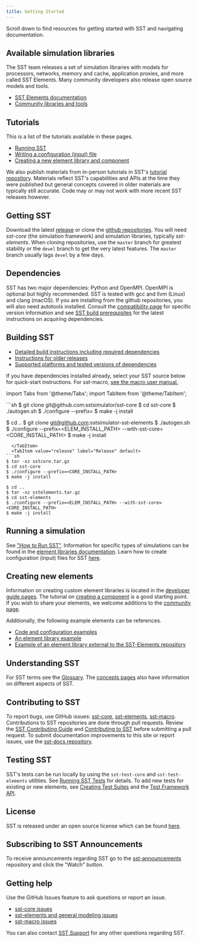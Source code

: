 ```yaml
---
title: Getting Started
---
```


Scroll down to find resources for getting started with SST and navigating documentation.

## Available simulation libraries
The SST team releases a set of simulation libraries with models for processors, networks, memory and cache, application proxies, and more called SST Elements. Many community developers also release open source models and tools.
* [SST Elements documentation](../elements/intro.mdx)
* [Community libraries and tools](../community/index.md)


## Tutorials
This is a list of the tutorials available in these pages. 
* [Running SST](./runningSST.md)
* [Writing a configuration (input) file](./configuration/configTutorial.mdx)
* [Creating a new element library and component](./dev/devtutorial.md)

We also publish materials from in-person tutorials in SST's [tutorial repository](https://github.com/sstsimulator/sst-tutorials). Materials reflect SST's capabilities and APIs at the time they were published but general concepts covered in older materials are typically still accurate. Code may or may not work with more recent SST releases however.


## Getting SST
Download the latest [release](http://sst-simulator.org/SSTPages/SSTMainDownloads/) or clone the [github repositories](https://github.com/sstsimulator). You will need *sst-core* (the simulation framework) and simulation libraries, typically *sst-elements*. When cloning repositories, use the `master` branch for greatest stability or the `devel` branch to get the very latest features. The `master` branch usually lags `devel` by a few days.


## Dependencies
SST has two major dependencies: Python and OpenMPI. OpenMPI is optional but highly recommended. SST is tested with gcc and llvm (Linux) and clang (macOS). If you are installing from the github repositories, you will also need autotools installed. Consult the [compatibility page](http://sst-simulator.org/SSTPages/SSTElementReleaseMatrix/) for specific version information and see [SST build prerequisites](https://sst-simulator.org/SSTPages/SSTUserSSTBuildPrerequisites) for the latest instructions on acquiring dependencies.


## Building SST
* [Detailed build instructions including required dependencies](http://sst-simulator.org/SSTPages/SSTBuildAndInstall_15dot0dot0_SeriesDetailedBuildInstructions/)
* [Instructions for older releases](http://sst-simulator.org/SSTPages/SSTBuildAndInstall_older_release_documentation/)
* [Supported platforms and tested versions of dependencies](http://sst-simulator.org/SSTPages/SSTElementReleaseMatrix/)

If you have dependencies installed already, select your SST source below for quick-start instructions. For sst-macro, [see the macro user manual.](https://github.com/sstsimulator/sst-macro/blob/v15.0.0_beta/docs/manual/manual.md)

import Tabs from '@theme/Tabs';
import TabItem from '@theme/TabItem';

<Tabs>
  <TabItem value="repo" label="GitHub" default>
```sh
$ git clone git@github.com:sstsimulator/sst-core
$ cd sst-core
$ ./autogen.sh
$ ./configure --prefix=<CORE_INSTALL_PATH>
$ make -j install

$ cd ..
$ git clone git@github.com:sstsimulator-sst-elements
$ ./autogen.sh
$ ./configure --prefix=<ELEM_INSTALL_PATH> --with-sst-core=<CORE_INSTALL_PATH>
$ make -j install
```
  </TabItem>
  <TabItem value="release" label="Release" default>
```sh
$ tar -xz sstcore.tar.gz
$ cd sst-core
$ ./configure --prefix=<CORE_INSTALL_PATH>
$ make -j install

$ cd ..
$ tar -xz sstelements.tar.gz
$ cd sst-elements
$ ./configure --prefix=<ELEM_INSTALL_PATH> --with-sst-core=<CORE_INSTALL_PATH>
$ make -j install
```
</TabItem>
</Tabs>


## Running a simulation
See ["How to Run SST"](./runningSST.md). Information for specific types of simulations can be found in the [element libraries documentation](../elements/intro.mdx). Learn how to create configuration (input) files for SST [here](./configuration/pythonConfigGuide.md).


## Creating new elements
Information on creating custom element libraries is located in the [developer guide pages](/docs/category/development). The tutorial on [creating a component](./dev/devtutorial.md) is a good starting point. If you wish to share your elements, we welcome additions to the [community page](../community/index.md).

Additionally, the following example elements can be references.
* [Code and configuration examples](https://github.com/sstsimulator/sst-elements/tree/master/src/sst/elements/simpleElementExample)
* [An element library example](https://github.com/sstsimulator/sst-elements/tree/master/src/sst/elements/simpleSimulation)
* [Example of an element library external to the SST-Elements repository](https://github.com/sstsimulator/sst-external-element)


## Understanding SST
For SST terms see the [Glossary](concepts/glossary.md). The [concepts pages](../category/concepts) also have information on different aspects of SST.


## Contributing to SST
To report bugs, use GitHub issues: [sst-core](https://github.com/sstsimulator/sst-core/issues), [sst-elements](https://github.com/sstsimulator/sst-elements/issues), [sst-macro](https://github.com/sstsimulator/sst-macro/issues). Contributions to SST repositories are done through pull requests. Review the [SST Contributing Guide](https://github.com/sstsimulator/sst-core/blob/master/CONTRIBUTING.md) and [Contributing to SST](./dev/contrib.md) before submitting a pull request. To submit documentation improvements to this site or report issues, use the [sst-docs repository](https://github.com/sstsimulator/sst-docs).


## Testing SST
SST's tests can be run locally by using the `sst-test-core` and `sst-test-elements` utilities. See [Running SST Tests](dev/testing.md) for details. To add new tests for existing or new elements, see [Creating Test Suites](dev/testframework.md) and the [Test Framework API](dev/testframeworkapi.md).


## License
SST is released under an open source license which can be found [here](https://github.com/sstsimulator/sst-core/blob/master/LICENSE.md).


## Subscribing to SST Announcements
To receive announcements regarding SST go to the [sst-announcements](https://github.com/sstsimulator/sst-announcements) repository and click the "Watch" button.


## Getting help
Use the GitHub Issues feature to ask questions or report an issue.
* [sst-core issues](https://github.com/sstsimulator/sst-core/issues)
* [sst-elements and general modeling issues](https://github.com/sstsimulator/sst-elements/issues)
* [sst-macro issues](https://github.com/sstsimulator/sst-macro/issues)

You can also contact [SST Support](mailto:wg-sst@sandia.gov?Subject=SST%20Support") for any other questions regarding SST.
